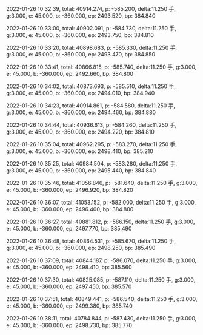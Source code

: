 2022-01-26 10:32:39, total: 40914.274, p: -585.200, delta:11.250 手, g:3.000, e: 45.000, b: -360.000, ep: 2493.520, bp: 384.840

2022-01-26 10:33:00, total: 40902.091, p: -584.730, delta:11.250 手, g:3.000, e: 45.000, b: -360.000, ep: 2493.750, bp: 384.810

2022-01-26 10:33:20, total: 40898.683, p: -585.330, delta:11.250 手, g:3.000, e: 45.000, b: -360.000, ep: 2493.470, bp: 384.850

2022-01-26 10:33:41, total: 40866.815, p: -585.740, delta:11.250 手, g:3.000, e: 45.000, b: -360.000, ep: 2492.660, bp: 384.800

2022-01-26 10:34:02, total: 40873.693, p: -585.510, delta:11.250 手, g:3.000, e: 45.000, b: -360.000, ep: 2494.010, bp: 384.940

2022-01-26 10:34:23, total: 40914.861, p: -584.580, delta:11.250 手, g:3.000, e: 45.000, b: -360.000, ep: 2494.460, bp: 384.880

2022-01-26 10:34:44, total: 40936.613, p: -584.260, delta:11.250 手, g:3.000, e: 45.000, b: -360.000, ep: 2494.220, bp: 384.810

2022-01-26 10:35:04, total: 40962.295, p: -583.270, delta:11.250 手, g:3.000, e: 45.000, b: -360.000, ep: 2498.410, bp: 385.210

2022-01-26 10:35:25, total: 40984.504, p: -583.280, delta:11.250 手, g:3.000, e: 45.000, b: -360.000, ep: 2495.440, bp: 384.840

2022-01-26 10:35:46, total: 41056.846, p: -581.640, delta:11.250 手, g:3.000, e: 45.000, b: -360.000, ep: 2496.920, bp: 384.820

2022-01-26 10:36:07, total: 41053.152, p: -582.000, delta:11.250 手, g:3.000, e: 45.000, b: -360.000, ep: 2496.400, bp: 384.800

2022-01-26 10:36:27, total: 40881.812, p: -586.150, delta:11.250 手, g:3.000, e: 45.000, b: -360.000, ep: 2497.770, bp: 385.490

2022-01-26 10:36:48, total: 40864.531, p: -585.670, delta:11.250 手, g:3.000, e: 45.000, b: -360.000, ep: 2498.250, bp: 385.490

2022-01-26 10:37:09, total: 40844.187, p: -586.070, delta:11.250 手, g:3.000, e: 45.000, b: -360.000, ep: 2498.410, bp: 385.560

2022-01-26 10:37:30, total: 40825.085, p: -587.110, delta:11.250 手, g:3.000, e: 45.000, b: -360.000, ep: 2497.450, bp: 385.570

2022-01-26 10:37:51, total: 40849.441, p: -586.540, delta:11.250 手, g:3.000, e: 45.000, b: -360.000, ep: 2499.380, bp: 385.740

2022-01-26 10:38:11, total: 40784.844, p: -587.430, delta:11.250 手, g:3.000, e: 45.000, b: -360.000, ep: 2498.730, bp: 385.770